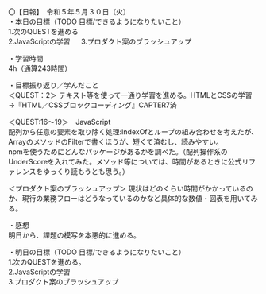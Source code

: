 〇【日報】　令和５年５月３０日（火）  
・本日の目標（TODO 目標/できるようになりたいこと）  
1.次のQUESTを進める  
2.JavaScriptの学習 　
3.プロダクト案のブラッシュアップ

・学習時間  
4h（通算243時間）  
  
・目標振り返り／学んだこと  
＜QUEST：2＞ 
テキスト等を使って一通り学習を進める。HTMLとCSSの学習→『HTML／CSSブロックコーディング』CAPTER7済  

＜QUEST:16～19＞　JavaScript  
配列から任意の要素を取り除く処理:IndexOfとループの組み合わせを考えたが、ArrayのメソッドのFilterで書くほうが、短くて済むし、読みやすい。  
npmを使うためにどんなパッケージがあるかを調べた。（配列操作系のUnderScoreを入れてみた。メソッド等については、時間があるときに公式リファレンスをゆっくり読もうとも思う。）  

＜プロダクト案のブラッシュアップ＞
現状はどのくらい時間がかかっているのか、現行の業務フローはどうなっているのかなど具体的な数値・図表を用いてみる。  

・感想  
明日から、課題の模写を本悪的に進める。

・明日の目標（TODO 目標/できるようになりたいこと）  
1.次のQUESTを進める。  
2.JavaScriptの学習  
3.プロダクト案のブラッシュアップ

